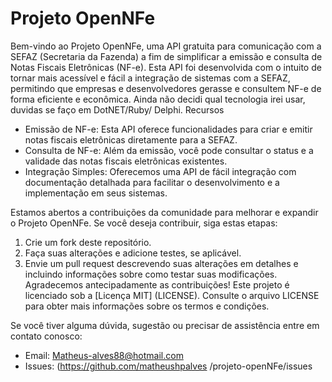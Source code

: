 # Projeto OpenNFe
Bem-vindo ao Projeto OpenNFe, uma API gratuita para comunicação com a SEFAZ (Secretaria da Fazenda) a fim de simplificar a emissão e consulta de Notas Fiscais Eletrônicas (NF-e). Esta API foi desenvolvida com o intuito de tornar mais acessível e fácil a integração de sistemas com a SEFAZ, permitindo que empresas e desenvolvedores gerasse e consultem NF-e de forma eficiente e econômica. Ainda não decidi qual tecnologia irei usar, duvidas se faço em DotNET/Ruby/ Delphi.
 Recursos
- Emissão de NF-e: Esta API oferece funcionalidades para criar e emitir notas fiscais eletrônicas diretamente para a SEFAZ.
- Consulta de NF-e: Além da emissão, você pode consultar o status e a validade das notas fiscais eletrônicas existentes.
- Integração Simples: Oferecemos uma API de fácil integração com documentação detalhada para facilitar o desenvolvimento e a implementação em seus sistemas.

Estamos abertos a contribuições da comunidade para melhorar e expandir o Projeto OpenNFe. Se você deseja contribuir, siga estas etapas:
1. Crie um fork deste repositório.
3. Faça suas alterações e adicione testes, se aplicável.
4. Envie um pull request descrevendo suas alterações em detalhes e incluindo informações sobre como testar suas modificações.
Agradecemos antecipadamente as contribuições!
Este projeto é licenciado sob a [Licença MIT] (LICENSE). Consulte o arquivo LICENSE para obter mais informações sobre os termos e condições.

 Se você tiver alguma dúvida, sugestão ou precisar de assistência entre em contato conosco:
- Email: Matheus-alves88@hotmail.com
- Issues: (https://github.com/matheushpalves /projeto-openNFe/issues
